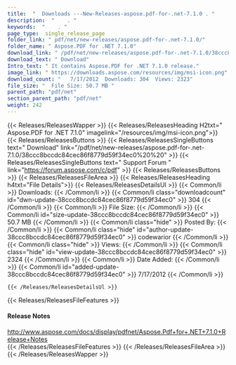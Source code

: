 ```yaml
---
title:  "  Downloads ---New-Releases-aspose.pdf-for-.net-7.1.0 . " 
description:  "    . " 
keywords:  "    . " 
page_type:  single_release_page
folder_link: " pdf/net/new-releases/aspose.pdf-for-.net-7.1.0/"
folder_name: " Aspose.PDF for .NET 7.1.0"
download_link: " /pdf/net/new-releases/aspose.pdf-for-.net-7.1.0/38ccc8bccdc84cec86f8779d59f34ec0"
download_text: " Download"
Intro_text: " It contains Aspose.PDF for .NET 7.1.0 release."
image_link: " https://downloads.aspose.com/resources/img/msi-icon.png"
download_count: "   7/17/2012  Downloads: 304  Views: 2323"
file_size: "  File Size: 50.7 MB "
parent_path: "pdf/net"
section_parent_path: "pdf/net"
weight: 242 
---
```


{{< Releases/ReleasesWapper >}}
  {{< Releases/ReleasesHeading H2txt=" Aspose.PDF for .NET 7.1.0" imagelink="/resources/img/msi-icon.png">}}
  {{< Releases/ReleasesButtons >}}
    {{< Releases/ReleasesSingleButtons text=" Download" link="/pdf/net/new-releases/aspose.pdf-for-.net-7.1.0/38ccc8bccdc84cec86f8779d59f34ec0%20%20" >}}
    {{< Releases/ReleasesSingleButtons text=" Support Forum " link="https://forum.aspose.com/c/pdf" >}}
  {{< Releases/ReleasesButtons >}}
  {{< Releases/ReleasesFileArea >}}
    {{< Releases/ReleasesHeading h4txt="File Details">}}
    {{< Releases/ReleasesDetailsUl >}}
            {{< Common/li  >}} Downloads: {{< /Common/li >}} 
      {{< Common/li class="downloadcount" id="dwn-update-38ccc8bccdc84cec86f8779d59f34ec0" >}} 304 {{< /Common/li >}} 
      {{< Common/li  >}} File Size: {{< /Common/li >}} 
      {{< Common/li id="size-update-38ccc8bccdc84cec86f8779d59f34ec0" >}} 50.7 MB {{< /Common/li >}} 
      {{< Common/li  class="hide" >}} Posted By: {{< /Common/li >}} 
      {{< Common/li class="hide" id="author-update-38ccc8bccdc84cec86f8779d59f34ec0" >}} codewarior {{< /Common/li >}} 
      {{< Common/li class="hide"  >}} Views: {{< /Common/li >}} 
      {{< Common/li class="hide" id="view-update-38ccc8bccdc84cec86f8779d59f34ec0" >}} 2324 {{< /Common/li >}} 
      {{< Common/li  >}} Date Added: {{< /Common/li >}} 
      {{< Common/li id="added-update-38ccc8bccdc84cec86f8779d59f34ec0" >}} 7/17/2012 {{< /Common/li >}} 

    {{< /Releases/ReleasesDetailsUl >}}

  {{< Releases/ReleasesFileFeatures >}}
      <h4>Release Notes</h4><div><a href="http://www.aspose.com/docs/display/pdfnet/Aspose.Pdf+for+.NET+7.1.0+Release+Notes">http://www.aspose.com/docs/display/pdfnet/Aspose.Pdf+for+.NET+7.1.0+Release+Notes</a></div>
  {{< /Releases/ReleasesFileFeatures >}}
 {{< /Releases/ReleasesFileArea >}}
{{< /Releases/ReleasesWapper >}}


